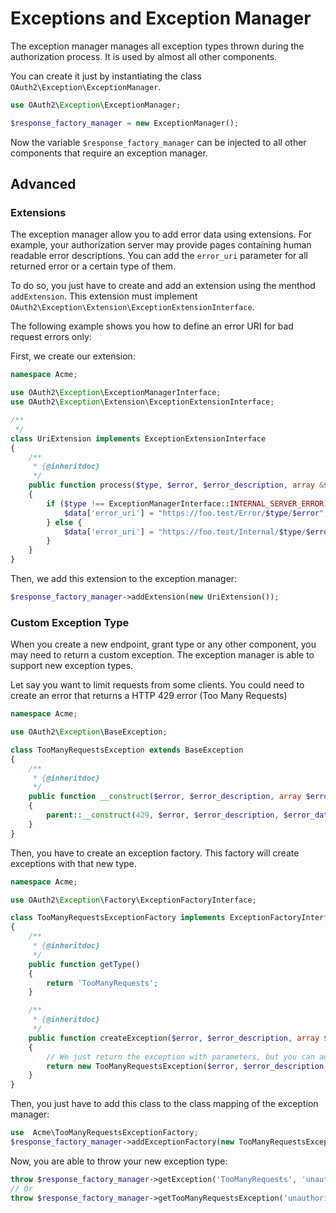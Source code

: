# Exceptions and Exception Manager

The exception manager manages all exception types thrown during the authorization process.
It is used by almost all other components.

You can create it just by instantiating the class `OAuth2\Exception\ExceptionManager`.

```php
use OAuth2\Exception\ExceptionManager;

$response_factory_manager = new ExceptionManager();
```

Now the variable `$response_factory_manager` can be injected to all other components that require an exception manager.

## Advanced

### Extensions

The exception manager allow you to add error data using extensions.
For example, your authorization server may provide pages containing human readable error descriptions.
You can add the `error_uri` parameter for all returned error or a certain type of them.

To do so, you just have to create and add an extension using the menthod `addExtension`.
This extension must implement `OAuth2\Exception\Extension\ExceptionExtensionInterface`.

The following example shows you how to define an error URI for bad request errors only:

First, we create our extension:

```php
namespace Acme;

use OAuth2\Exception\ExceptionManagerInterface;
use OAuth2\Exception\Extension\ExceptionExtensionInterface;

/**
 */
class UriExtension implements ExceptionExtensionInterface
{
    /**
     * {@inheritdoc}
     */
    public function process($type, $error, $error_description, array &$data)
    {
        if ($type !== ExceptionManagerInterface::INTERNAL_SERVER_ERROR) {
            $data['error_uri'] = "https://foo.test/Error/$type/$error";
        } else {
            $data['error_uri'] = "https://foo.test/Internal/$type/$error";
        }
    }
}
```

Then, we add this extension to the exception manager:

```php
$response_factory_manager->addExtension(new UriExtension());
```

### Custom Exception Type

When you create a new endpoint, grant type or any other component, you may need to return a custom exception.
The exception manager is able to support new exception types.

Let say you want to limit requests from some clients. You could need to create an error that returns a HTTP 429 error (Too Many Requests)

```php
namespace Acme;

use OAuth2\Exception\BaseException;

class TooManyRequestsException extends BaseException
{
    /**
     * {@inheritdoc}
     */
    public function __construct($error, $error_description, array $error_data)
    {
        parent::__construct(429, $error, $error_description, $error_data);
    }
}
```

Then, you have to create an exception factory. This factory will create exceptions with that new type.

```php
namespace Acme;

use OAuth2\Exception\Factory\ExceptionFactoryInterface;

class TooManyRequestsExceptionFactory implements ExceptionFactoryInterface
{
    /**
     * {@inheritdoc}
     */
    public function getType()
    {
        return 'TooManyRequests';
    }

    /**
     * {@inheritdoc}
     */
    public function createException($error, $error_description, array $error_data, array $data)
    {
        // We just return the exception with parameters, but you can add all your application logic here.
        return new TooManyRequestsException($error, $error_description, $error_data, $data);
    }
}
```

Then, you just have to add this class to the class mapping of the exception manager:

```php
use  Acme\TooManyRequestsExceptionFactory;
$response_factory_manager->addExceptionFactory(new TooManyRequestsExceptionFactory());
```

Now, you are able to throw your new exception type:

```php
throw $response_factory_manager->getException('TooManyRequests', 'unauthorized_client', 'Only 300 requests/day');
// Or
throw $response_factory_manager->getTooManyRequestsException('unauthorized_client', 'Only 300 requests/day');
```
